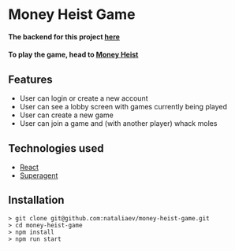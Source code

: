 # Money Heist Game

#### The backend for this project [here](https://github.com/nataliaev/server-money-heist)

#### To play the game, head to [Money Heist](https://money-heist.netlify.com)

## Features

- User can login or create a new account
- User can see a lobby screen with games currently being played
- User can create a new game
- User can join a game and (with another player) whack moles

## Technologies used

-   [React](https://reactjs.org)
-   [Superagent](http://visionmedia.github.io/superagent/)

## Installation

```
> git clone git@github.com:nataliaev/money-heist-game.git
> cd money-heist-game
> npm install
> npm run start
```
